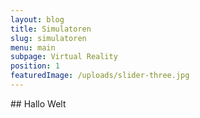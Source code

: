```yaml
---
layout: blog
title: Simulatoren
slug: simulatoren
menu: main
subpage: Virtual Reality
position: 1
featuredImage: /uploads/slider-three.jpg
---
```

\## Hallo Welt

